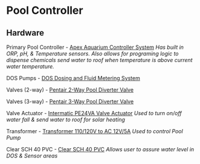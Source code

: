 # Pool Controller

## Hardware

Primary Pool Controller - [Apex Aquarium Controller System](https://www.bulkreefsupply.com/a3-apex-controller-system-neptune-systems.html?queryID=9409e28c16d811f17f7a58c95c82f18b&objectID=14772&indexName=brs_prod_m2_default_products)
_Has built in ORP, pH, & Temperature sensors.  Also allows for programing logic to dispense chemicals send water to roof when temperature is above current water temperature._

DOS Pumps - [DOS Dosing and Fluid Metering System](https://www.bulkreefsupply.com/dos-dosing-and-fluid-metering-system-neptune-systems.html?queryID=0a9b3bd4c198aa5c6f5492fc08fee6e7&objectID=4120&indexName=brs_prod_m2_default_products)

Valves (2-way) -  [Pentair 2-Way Pool Diverter Valve](https://a.co/d/0Nok9Lb)

Valves (3-way) -  [Pentair 3-Way Pool Diverter Valve](https://a.co/d/gXk6q7s) 

Valve Actuator - [Intermatic PE24VA Valve Actuator](https://a.co/d/9ht9lFy)
_Used to turn on/off water fall & send water to roof for solar heating_

Transformer - [Transformer 110/120V to AC 12V/5A](https://a.co/d/flX0aWJ)
_Used to control Pool Pump_

Clear SCH 40 PVC - [Clear SCH 40 PVC](https://a.co/d/1xcCEcu)
_Allows user to assure water level in DOS & Sensor areas_

